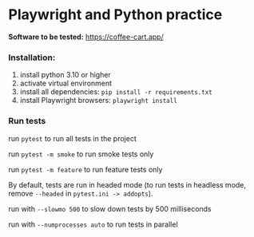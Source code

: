 # Playwright and Python practice
**Software to be tested:** https://coffee-cart.app/

### Installation:
1. install python 3.10 or higher
2. activate virtual environment
3. install all dependencies: `pip install -r requirements.txt`
4. install Playwright browsers: `playwright install`

### Run tests
run `pytest` to run all tests in the project

run `pytest -m smoke` to run smoke tests only

run `pytest -m feature` to run feature tests only

By default, tests are run in headed mode (to run tests in headless mode, remove `--headed` in `pytest.ini -> addopts`).

run with `--slowmo 500` to slow down tests by 500 milliseconds

run with `--numprocesses auto` to run tests in parallel